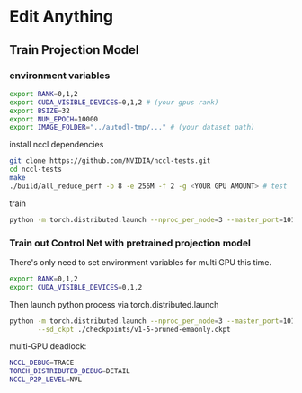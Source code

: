 # Edit Anything


## Train Projection Model

### environment variables

```bash
export RANK=0,1,2
export CUDA_VISIBLE_DEVICES=0,1,2 # (your gpus rank)
export BSIZE=32
export NUM_EPOCH=10000
export IMAGE_FOLDER="../autodl-tmp/..." # (your dataset path)
```

install nccl dependencies
```bash
git clone https://github.com/NVIDIA/nccl-tests.git
cd nccl-tests
make
./build/all_reduce_perf -b 8 -e 256M -f 2 -g <YOUR GPU AMOUNT> # test
```


train
```bash
python -m torch.distributed.launch --nproc_per_node=3 --master_port=1010 train_seg2latent.py
```


### Train out Control Net with pretrained projection model

There's only need to set environment variables for multi GPU this time.

```bash
export RANK=0,1,2
export CUDA_VISIBLE_DEVICES=0,1,2
```

Then launch python process via torch.distributed.launch
```bash
python -m torch.distributed.launch --nproc_per_node=3 --master_port=1010 train_seg_control.py --gpus 0,1,2 --image_folder ../autodl-tmp/DATASET \
       --sd_ckpt ./checkpoints/v1-5-pruned-emaonly.ckpt
```


multi-GPU deadlock:
```bash
NCCL_DEBUG=TRACE
TORCH_DISTRIBUTED_DEBUG=DETAIL
NCCL_P2P_LEVEL=NVL
```











